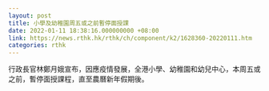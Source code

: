 ```yaml
---
layout: post
title: 小學及幼稚園周五或之前暫停面授課
date: 2022-01-11 18:38:16.000000000 +08:00
link: https://news.rthk.hk/rthk/ch/component/k2/1628360-20220111.htm
categories: rthk
---
```


行政長官林鄭月娥宣布，因應疫情發展，全港小學、幼稚園和幼兒中心，本周五或之前，暫停面授課程，直至農曆新年假期後。
